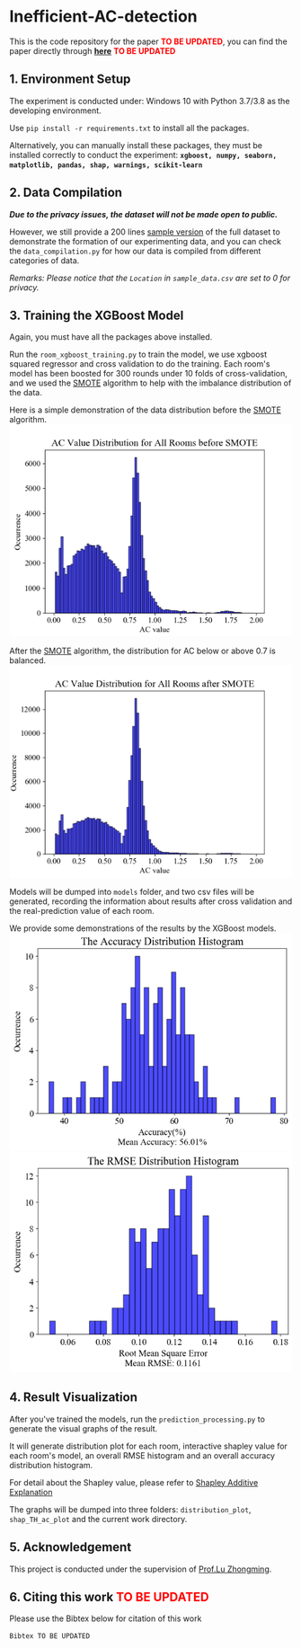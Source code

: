 # Inefficient-AC-detection

This is the code repository for the paper **<font color=red>TO BE UPDATED</font>**, you can find the paper directly
through **[here](https://www.google.com)** **<font color=red>TO BE UPDATED</font>**

## 1. Environment Setup

The experiment is conducted under: Windows 10 with Python 3.7/3.8 as the developing environment.

Use `pip install -r requirements.txt` to install all the packages.

Alternatively, you can manually install these packages, they must be installed correctly to conduct the
experiment: **`xgboost, numpy, seaborn, matplotlib, pandas, shap, warnings, scikit-learn`**

## 2. Data Compilation

***Due to the privacy issues, the dataset will not be made open to public.***

However, we still provide a 200
lines [sample version](https://github.com/MighTy-Weaver/Inefficient-AC-detection/blob/main/sample_data.csv) of the full
dataset to demonstrate the formation of our experimenting data, and you can check the `data_compilation.py` for how our
data is compiled from different categories of data.

*Remarks: Please notice that the `Location` in `sample_data.csv` are set to 0 for privacy.*

## 3. Training the XGBoost Model

Again, you must have all the packages above installed.

Run the `room_xgboost_training.py` to train the model, we use xgboost squared regressor and cross validation to do the
training. Each room's model has been boosted for 300 rounds under 10 folds of cross-validation, and we used
the [SMOTE](https://doi.org/10.1613/jair.953) algorithm to help with the imbalance distribution of the data.

Here is a simple demonstration of the data distribution before the [SMOTE](https://doi.org/10.1613/jair.953) algorithm.
![SMOTE_before](SMOTE_before.png)

After the [SMOTE](https://doi.org/10.1613/jair.953) algorithm, the distribution for AC below or above 0.7 is balanced.
![SMOTE_after](SMOTE_After.png)

Models will be dumped into `models` folder, and two csv files will be generated, recording the information about results
after cross validation and the real-prediction value of each room.

We provide some demonstrations of the results by the XGBoost models.
![Accuracy Distribution Histogram](AccDis.png)
![RMSE Distribution Histogram](RMSEDis.png)

## 4. Result Visualization

After you've trained the models, run the `prediction_processing.py` to generate the visual graphs of the result.

It will generate distribution plot for each room, interactive shapley value for each room's model, an overall RMSE
histogram and an overall accuracy distribution histogram.

For detail about the Shapley value, please refer to [Shapley Additive Explanation](https://github.com/slundberg/shap)

The graphs will be dumped into three folders: `distribution_plot`, `shap_TH_ac_plot` and the current work directory.

## 5. Acknowledgement

This project is conducted under the supervision
of [Prof.Lu Zhongming](https://facultyprofiles.ust.hk/profiles.php?profile=zhongming-lu-zhongminglu).

## 6. Citing this work **<font color=red>TO BE UPDATED</font>**

Please use the Bibtex below for citation of this work

```
Bibtex TO BE UPDATED
```
